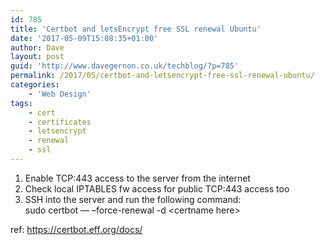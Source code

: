 ```yaml
---
id: 785
title: 'Certbot and letsEncrypt free SSL renewal Ubuntu'
date: '2017-05-09T15:08:35+01:00'
author: Dave
layout: post
guid: 'http://www.davegernon.co.uk/techblog/?p=785'
permalink: /2017/05/certbot-and-letsencrypt-free-ssl-renewal-ubuntu/
categories:
    - 'Web Design'
tags:
    - cert
    - certificates
    - letsencrypt
    - renewal
    - ssl
---
```


1. Enable TCP:443 access to the server from the internet
2. Check local IPTABLES fw access for public TCP:443 access too
3. SSH into the server and run the following command:  
    sudo certbot — –force-renewal -d &lt;certname here&gt;

ref: https://certbot.eff.org/docs/